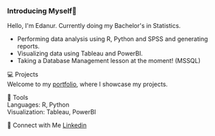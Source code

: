 ### Introducing Myself👋 

Hello, I'm Edanur. Currently doing my Bachelor's in Statistics.  

- Performing data analysis using R, Python and SPSS and generating reports.  
- Visualizing data using Tableau and PowerBI.  
- Taking a Database Management lesson at the moment! (MSSQL)

💻 Projects  
Welcome to my [portfolio](https://github.com/Edanur-Y/Portfolio-Guide), where I showcase my projects.

🔧 Tools  
Languages: R, Python  
Visualization: Tableau, PowerBI

🔗 Connect with Me
[Linkedin](https://www.linkedin.com/in/ledanuryilmazl/)

<!--
**Edanur-Y/Edanur-Y** is a ✨ _special_ ✨ repository because its `README.md` (this file) appears on your GitHub profile.

Here are some ideas to get you started:

- 🔭 I’m currently working on ...
- 🌱 I’m currently learning ...
- 👯 I’m looking to collaborate on ...
- 🤔 I’m looking for help with ...
- 💬 Ask me about ...
- 📫 How to reach me: ...
- 😄 Pronouns: ...
- ⚡ Fun fact: ...
-->

